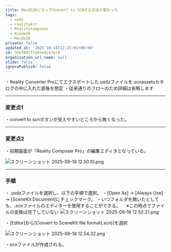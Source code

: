 ```yaml
---
title: MacOS26になってConvert to SCNする方法が変わった
tags:
  - usdz
  - realitykit
  - RealityComposer
  - Xcode26
  - MacOS26
private: false
updated_at: '2025-10-14T12:25:01+09:00'
id: 33ef047ff46eedc83bc6
organization_url_name: null
slide: false
ignorePublish: false
---
```

・Reality Converter Proにてエクスポートした.usdzファイルを.scnassetsカタログの中に入れた直後を想定
・従来通りのフローのため詳細は省略します

---

### 変更点1
・convert to scnボタンが見えやすいところから無くなった。

---

### 変更点2
・初期画面が「Reality Composer Pro」の編集エディタとなっている。

![スクリーンショット 2025-09-18 12.50.10.png](https://qiita-image-store.s3.ap-northeast-1.amazonaws.com/0/3087199/3580bbc4-f453-4591-9df7-2667d8895741.png)

---

### 手順

・.usdzファイルを選択し、以下の手順で選択。
・[Open As] -> [Always Use] -> [SceneKit Document]にチェックマーク。
・いつフォルダを開いたとしても、.scnファイルのエディターを使用することができる。
　※この時点でファイルの変換は完了していない
![スクリーンショット 2025-09-18 12.52.21.png](https://qiita-image-store.s3.ap-northeast-1.amazonaws.com/0/3087199/787e5d2c-ec0c-4934-b3a6-2d3ff275bdf8.png)


・[Editor]から[Convert to SceneKit file format(.scn)]を選択

![スクリーンショット 2025-09-18 12.54.32.png](https://qiita-image-store.s3.ap-northeast-1.amazonaws.com/0/3087199/8c082dc3-a64a-4e6f-8d1e-1e97c2103e07.png)

・scnファイルが作成される。

